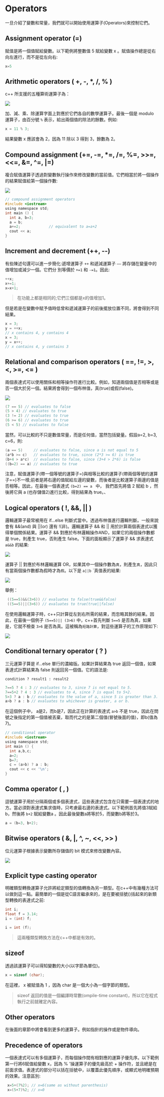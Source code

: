 # Operators
一旦介紹了變數和常量，我們就可以開始使用運算子(Operators)來控制它們。

## Assignment operator (=)
賦值是將一個值賦給變數。以下範例將整數值 5 賦給變數 x 。賦值操作總是從右向左進行，而不是從左向右:

```c
x=5
```

## Arithmetic operators ( +, -, *, /, % )
c++ 所支援的五種算術運算子為：

![](./screenshoot/img4-1.png)

加、減、乘、除運算字面上對應於它們各自的數學運算子。最後一個是 modulo 運算子，由百分號 `%` 表示，給出兩個值的除法的餘數。例如:

```c
x = 11 % 3;
```

結果變數 x 應該會為 2，因為 11 除以 3 得到 3，餘數為 2。

## Compound assignment (+=, -=, *=, /=, %=, >>=, <<=, &=, ^=, |=)
複合賦值運算子透過對變數執行操作來修改變數的當前值。它們相當於將一個操作的結果賦值給第一個操作數:

![](./screenshoot/img4-2.png)

```c
// compound assignment operators
#include <iostream>
using namespace std;
int main () {
  int a, b=3;
  a = b;
  a+=2;             // equivalent to a=a+2
  cout << a;
}
```

## Increment and decrement (++, --)
有些陳述句還可以進一步簡化:遞增運算子 `++` 和遞減運算子 `——` 將存儲在變量中的值增加或減少一個。它們分 別等價於 `+=1` 和 `-=1`。因此:

```c
++x;
x+=1;
x=x+1;
```

> 在功能上都是相同的;它們三個都是x的值增加1。

但是若是在變數中賦予值時低曾和遞減運算子的前後擺放位置不同，將會得到不同結果。

```c
x = 3;
y = ++x;
// x contains 4, y contains 4
x = 3;
y = x++;
// x contains 4, y contains 3
```

## Relational and comparison operators ( ==, !=, >, <, >=, <= )
兩個表達式可以使用關係和相等操作符進行比較。例如，知道兩個值是否相等或是否一個大於另一個。結果將會得到一個布林值，真(true)或假(false)。

![](./screenshoot/img4-3.png)

```c
(7 == 5) // evaluates to false
(5 > 4) // evaluates to true
(3 != 2) // evaluates to true
(6 >= 6) // evaluates to true
(5 < 5) // evaluates to false
```

當然，可以比較的不只是數值常量，而是任何值，當然包括變量。假設a=2, b=3, c=6，則:

```c
(a == 5)     // evaluates to false, since a is not equal to 5
(a*b >= c)   // evaluates to true, since (2*3 >= 6) is true
(b+4 > a*c)  // evaluates to false, since (3+4 > 2*6) is false
((b=2) == a) // evaluates to true
```

注意，賦值運算子(帶一個等號的運算子=)與相等比較的運算子(帶兩個等號的運算子==)不一樣;前者是將右邊的值賦給左邊的變數，而後者是比較運算子兩邊的值是否相等。因此，在最後一個表達式 `(b=2) == a ` 中， 我們首先將值 2 賦給 b ，然後將它與 a (也存儲值2)進行比較，得到結果為 true。、

## Logical operators ( !, &&, || )
邏輯運算子最常被用在 if...else 判斷式當中。透過布林值進行邏輯判斷。一般來說會有 &&(and) 與 ||(or) 還有 !(非)。邏輯運算子 && 和 || 用於計算兩個表達式以獲得單個關係結果。運算子 && 對應於布林邏輯操作AND，如果它的兩個操作數都是 true，則產生 true，否則產生 false。下面的面板顯示了運算子 && 求表達式 `a&&b` 的結果:

![](./screenshoot/img4-4.png)

運算子 || 對應於布林邏輯運算 OR，如果其中一個操作數為`真`，則產生`真`，因此只有當兩個操作數都為假時才為`假`。以下是 `a||b` ˋ真值表的結果:

![](./screenshoot/img4-5.png)

舉例：
```c
 ((5==5)&&(3>6)) // evaluates to false(true&&false) 
 ((5==5)||(3>6)) // evaluates to true(true||false)
```

在使用邏輯運算子時，c++只計算從左到右所需的結果，而忽略其餘的結果。因此，在最後一個例子 `(5==5)|| (3>6)` 中，c++首先判斷 `5==5` 是否為真，如果是，它就不檢查 `3>6` 是否為真。這被稱為`短路計算`，對這些運算子的工作原理如下:

![](./screenshoot/img4-6.png)

## Conditional ternary operator ( ? )
三元運算子算是 if...else 單行的濃縮版。如果計算結果為 true 返回一個值，如果表達式計算結果為 false 則返回另一個值。它的語法是:

```
condition ? result1 : result2
```

```c
7==5 ? 4 : 3 // evaluates to 3, since 7 is not equal to 5.
7==5+2 ? 4 : 3 // evaluates to 4, since 7 is equal to 5+2.
5>3 ? a : b // evaluates to the value of a, since 5 is greater than 3.
a>b ? a : b // evaluates to whichever is greater, a or b.
```

在這個例子中， a是2，而b是7，因此正在計算的表達式 `a>b` 不是 true，因此在問號之後指定的第一個值被丟棄，取而代之的是第二個值(冒號後面的值)，即b(值為7)。
```c
// conditional operator
#include <iostream>
using namespace std;
int main () {
  int a,b,c;
  a=2;
  b=7;
  c = (a>b) ? a : b;
  cout << c << '\n';
}
```

## Comma operator ( , )
逗號運算子用於分隔兩個或多個表達式，這些表達式包含在只需要一個表達式的地方。當必須對表達式集求值時，只考慮最右邊的表達式。以下範例首先將值3賦給b，然後將 `b+2` 賦給變數a 。因此最後變數a將等於5，而變數b將等於3。

```c
a = (b=3, b+2);
```

## Bitwise operators ( &, |, ^, ~, <<, >> )
位元運算子根據表示變數所存儲值的 bit 模式來修改變數內容。

![](./screenshoot/img4-7.png)

## Explicit type casting operator
明確類型轉換運算子允許將給定類型的值轉換為另一類型。在c++中有幾種方法可以做到這一點。最簡單的一個是從C語言繼承來的，是在要被括號()括起來的新類型轉換的表達式之前:

```c
int i;
float f = 3.14;
i = (int) f;
```

```c
i = int (f);
```

> 這兩種類型轉換方法在c++中都是有效的。

## sizeof
透過該運算子可以得知變數的大小(以字節為單位)。

```c
x = sizeof (char);
```

在這裡， x 被賦值為 1 ，因為 char 是一個大小為一個字節的類型。

> sizeof 返回的值是一個編譯時常數(ompile-time constant)，所以它在程式執行之前就確定內容。

## Other operators
在後面的章節中將會看到更多的運算子。例如指針的操作或是物件導向。

## Precedence of operators
一個表達式可以有多個運算子，而每個操作間有相對應的運算子優先序。以下範例第一行將6賦值給變數 x，因為 % '操運算子的優先級高於 + 操作符，並且總是在前面求值。表達式的部分可以括在括號中，以覆蓋此優先順序，或顯式地明確預期的效果。注意區別:

```c
 x=5+(7%2); // x=6(same as without parenthesis) 
 x=(5+7)%2; // x=0
 ```

